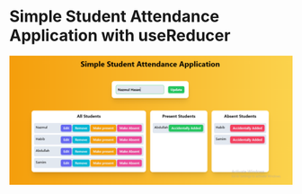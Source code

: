 # Simple Student Attendance Application with useReducer

![Simple Student Attendance Application](./src/assets/simple-student-attendance-application.png)
